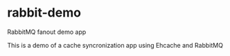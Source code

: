 rabbit-demo
===========

RabbitMQ fanout demo app

This is a demo of a cache syncronization app using Ehcache and RabbitMQ
